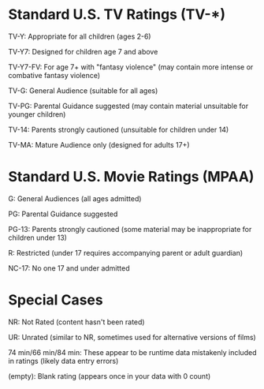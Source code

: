 # Standard U.S. TV Ratings (TV-*)
TV-Y: Appropriate for all children (ages 2-6)

TV-Y7: Designed for children age 7 and above

TV-Y7-FV: For age 7+ with "fantasy violence" (may contain more intense or combative fantasy violence)

TV-G: General Audience (suitable for all ages)

TV-PG: Parental Guidance suggested (may contain material unsuitable for younger children)

TV-14: Parents strongly cautioned (unsuitable for children under 14)

TV-MA: Mature Audience only (designed for adults 17+)

# Standard U.S. Movie Ratings (MPAA)
G: General Audiences (all ages admitted)

PG: Parental Guidance suggested

PG-13: Parents strongly cautioned (some material may be inappropriate for children under 13)

R: Restricted (under 17 requires accompanying parent or adult guardian)

NC-17: No one 17 and under admitted

# Special Cases
NR: Not Rated (content hasn't been rated)

UR: Unrated (similar to NR, sometimes used for alternative versions of films)

74 min/66 min/84 min: These appear to be runtime data mistakenly included in ratings (likely data entry errors)

(empty): Blank rating (appears once in your data with 0 count)